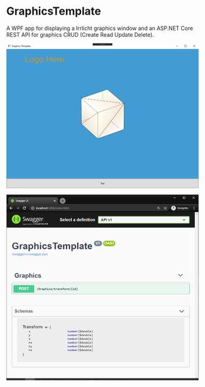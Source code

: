 # GraphicsTemplate
A WPF app for displaying a Irrlicht graphics window and an ASP.NET Core REST API for graphics CRUD (Create Read Update Delete).

![WPF app](screenshot.png)

![Swagger page](api.png)